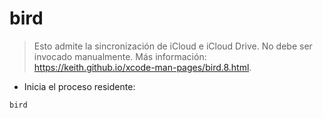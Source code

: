 # bird

> Esto admite la sincronización de iCloud e iCloud Drive.
> No debe ser invocado manualmente.
> Más información: <https://keith.github.io/xcode-man-pages/bird.8.html>.

- Inicia el proceso residente:

`bird`
